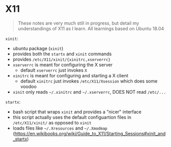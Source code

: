# X11

> These notes are very much still in progress, but detail my understandings of X11 as I learn.
> All learnings based on Ubuntu 18.04

`xinit`:
  - ubuntu package (`xinit`)
  - provides both the `startx` and `xinit` commands
  - provides `/etc/X11/xinit/{xinitrc,xserverrc}`
  - `xserverrc` is meant for configuring the X server
    - default `xserverrc` just invokes `X`
  - `xinitrc` is meant for configuring and starting a X client
    - default `xinitrc` just invokes `/etc/X11/Xsession` which does some voodoo
  - `xinit` only reads `~/.xinitrc` and `~/.xserverrc`, DOES NOT read `/etc/...`

`startx`:
  - bash script that wraps `xinit` and provides a "nicer" interface
  - this script actually uses the default configuartion files in `/etc/X11/xinit/` as opposed to `xinit`
  - loads files like `~/.Xresources` and `~/.Xmodmap` (https://en.wikibooks.org/wiki/Guide_to_X11/Starting_Sessions#xinit_and_startx)
